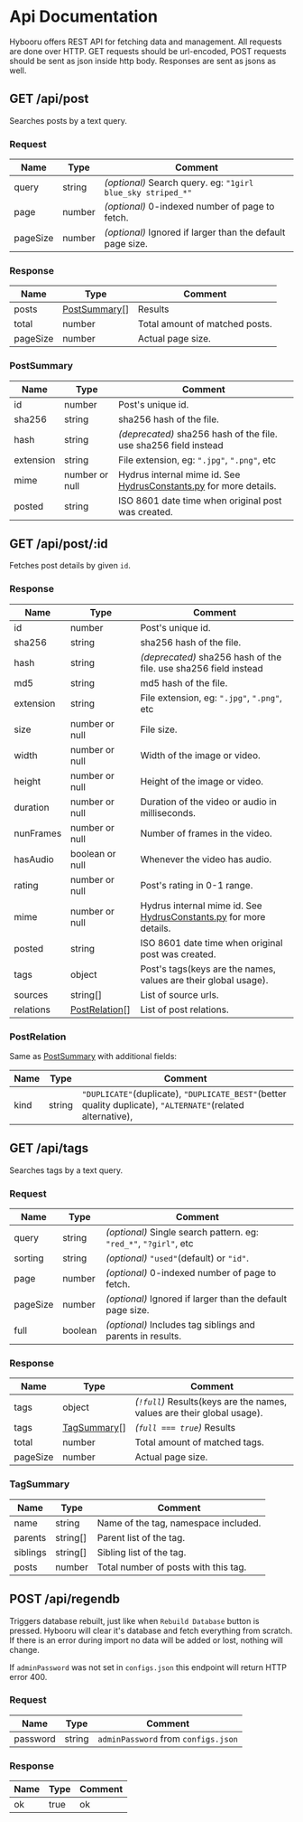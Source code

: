 
# Api Documentation

Hybooru offers REST API for fetching data and management. All requests
are done over HTTP. GET requests should be url-encoded, POST requests
should be sent as json inside http body. Responses are sent as jsons
as well.


## GET /api/post

Searches posts by a text query.

### Request

| Name     | Type   | Comment                                                     |
|----------|--------|-------------------------------------------------------------|
| query    | string | _(optional)_ Search query. eg: `"1girl blue_sky striped_*"` |
| page     | number | _(optional)_ 0-indexed number of page to fetch.             |
| pageSize | number | _(optional)_ Ignored if larger than the default page size.  |

### Response

| Name     | Type                          | Comment                        |
|----------|-------------------------------|--------------------------------|
| posts    | [PostSummary](#PostSummary)[] | Results                        |
| total    | number                        | Total amount of matched posts. |
| pageSize | number                        | Actual page size.              |

### PostSummary

| Name      | Type           | Comment                                                                                                                                                 |
|-----------|----------------|---------------------------------------------------------------------------------------------------------------------------------------------------------|
| id        | number         | Post's unique id.                                                                                                                                       |
| sha256    | string         | sha256 hash of the file.                                                                                                                                |
| hash      | string         | _(deprecated)_ sha256 hash of the file. use sha256 field instead                                                                                        |
| extension | string         | File extension, eg: `".jpg"`, `".png"`, etc                                                                                                             |
| mime      | number or null | Hydrus internal mime id. See [HydrusConstants.py](https://github.com/hydrusnetwork/hydrus/blob/master/hydrus/core/HydrusConstants.py) for more details. |
| posted    | string         | ISO 8601 date time when original post was created.                                                                                                      |


## GET /api/post/:id

Fetches post details by given `id`.

### Response

| Name      | Type                            | Comment                                                                                                                                                 |
|-----------|---------------------------------|---------------------------------------------------------------------------------------------------------------------------------------------------------|
| id        | number                          | Post's unique id.                                                                                                                                       |
| sha256    | string                          | sha256 hash of the file.                                                                                                                                |
| hash      | string                          | _(deprecated)_ sha256 hash of the file. use sha256 field instead                                                                                        |
| md5       | string                          | md5 hash of the file.                                                                                                                                   |
| extension | string                          | File extension, eg: `".jpg"`, `".png"`, etc                                                                                                             |
| size      | number or null                  | File size.                                                                                                                                              |
| width     | number or null                  | Width of the image or video.                                                                                                                            |
| height    | number or null                  | Height of the image or video.                                                                                                                           |
| duration  | number or null                  | Duration of the video or audio in milliseconds.                                                                                                         |
| nunFrames | number or null                  | Number of frames in the video.                                                                                                                          |
| hasAudio  | boolean or null                 | Whenever the video has audio.                                                                                                                           |
| rating    | number or null                  | Post's rating in 0-1 range.                                                                                                                             |
| mime      | number or null                  | Hydrus internal mime id. See [HydrusConstants.py](https://github.com/hydrusnetwork/hydrus/blob/master/hydrus/core/HydrusConstants.py) for more details. |
| posted    | string                          | ISO 8601 date time when original post was created.                                                                                                      |
| tags      | object                          | Post's tags(keys are the names, values are their global usage).                                                                                         |
| sources   | string[]                        | List of source urls.                                                                                                                                    |
| relations | [PostRelation](#PostRelation)[] | List of post relations.                                                                                                                                 |

### PostRelation

Same as [PostSummary](#PostSummary) with additional fields:

| Name | Type   | Comment                                                                                                     |
|------|--------|-------------------------------------------------------------------------------------------------------------|
| kind | string | `"DUPLICATE"`(duplicate), `"DUPLICATE_BEST"`(better quality duplicate), `"ALTERNATE"`(related alternative), |


## GET /api/tags

Searches tags by a text query.

### Request

| Name     | Type    | Comment                                                           |
|----------|---------|-------------------------------------------------------------------|
| query    | string  | _(optional)_ Single search pattern. eg: `"red_*"`, `"?girl"`, etc |
| sorting  | string  | _(optional)_ `"used"`(default) or `"id"`.                         |
| page     | number  | _(optional)_ 0-indexed number of page to fetch.                   |
| pageSize | number  | _(optional)_ Ignored if larger than the default page size.        |
| full     | boolean | _(optional)_ Includes tag siblings and parents in results.        |

### Response

| Name     | Type                        | Comment                                                                 |
|----------|-----------------------------|-------------------------------------------------------------------------|
| tags     | object                      | _(`!full`)_ Results(keys are the names, values are their global usage). |
| tags     | [TagSummary](#TagSummary)[] | _(`full === true`)_ Results                                             |
| total    | number                      | Total amount of matched tags.                                           |
| pageSize | number                      | Actual page size.                                                       |                                                                            |

### TagSummary

| Name     | Type     | Comment                              |
|----------|----------|--------------------------------------|
| name     | string   | Name of the tag, namespace included. |
| parents  | string[] | Parent list of the tag.              |
| siblings | string[] | Sibling list of the tag.             |
| posts    | number   | Total number of posts with this tag. |


## POST /api/regendb

Triggers database rebuilt, just like when `Rebuild Database`
button is pressed. Hybooru will clear it's database and fetch
everything from scratch. If there is an error during import
no data will be added or lost, nothing will change.

If `adminPassword` was not set in `configs.json` this endpoint
will return HTTP error 400.

### Request

| Name     | Type   | Comment                             |
|----------|--------|-------------------------------------|
| password | string | `adminPassword` from `configs.json` |

### Response

| Name     | Type   | Comment                       |
|----------|--------|-------------------------------|
| ok       | true   | ok                            |


